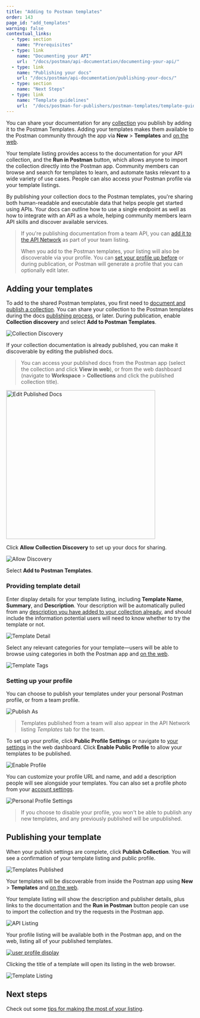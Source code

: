 ```yaml
---
title: "Adding to Postman templates"
order: 143
page_id: "add_templates"
warning: false
contextual_links:
  - type: section
    name: "Prerequisites"
  - type: link
    name: "Documenting your API"
    url:  "/docs/postman/api-documentation/documenting-your-api/"
  - type: link
    name: "Publishing your docs"
    url: "/docs/postman/api-documentation/publishing-your-docs/"
  - type: section
    name: "Next Steps"
  - type: link
    name: "Template guidelines"
    url:  "/docs/postman-for-publishers/postman-templates/template-guidelines/"
---
```


You can share your documentation for any [collection](/docs/postman/collections/intro-to-collections/) you publish by adding it to the Postman Templates. Adding your templates makes them available to the Postman community through the app via __New__ &gt; __Templates__ and [on the web](https://explore.postman.com/templates).

Your template listing provides access to the documentation for your API collection, and the __Run in Postman__ button, which allows anyone to import the collection directly into the Postman app. Community members can browse and search for templates to learn, and automate tasks relevant to a wide variety of use cases. People can also access your Postman profile via your template listings.

By publishing your collection docs to the Postman templates, you're sharing both human-readable and executable data that helps people get started using APIs. Your docs can outline how to use a single endpoint as well as how to integrate with an API as a whole, helping community members learn API skills and discover available services.

> If you're publishing documentation from a team API, you can [add it to the API Network](/docs/postman-for-publishers/api-network/add-api-network/) as part of your team listing.
>
> When you add to the Postman templates, your listing will also be discoverable via your profile. You can [set your profile up before](#setting-up-your-profile) or during publication, or Postman will generate a profile that you can optionally edit later.

## Adding your templates

To add to the shared Postman templates, you first need to [document and publish a collection](/docs/postman/api-documentation/documenting-your-api/). You can share your collection to the Postman templates during the docs [publishing process](/docs/postman/api-documentation/publishing-your-docs/), or later. During publication, enable __Collection discovery__ and select __Add to Postman Templates__.

![Collection Discovery](https://assets.postman.com/postman-docs/discovery-switch-template.jpg)

If your collection documentation is already published, you can make it discoverable by editing the published docs.

> You can access your published docs from the Postman app (select the collection and click __View in web__), or from the web dashboard (navigate to __Workspace__ &gt; __Collections__ and click the published collection title).

<img alt="Edit Published Docs" src="https://assets.postman.com/postman-docs/edit-published.jpg" width="400px"/>

Click __Allow Collection Discovery__ to set up your docs for sharing.

![Allow Discovery](https://assets.postman.com/postman-docs/allow-discovery.jpg)

Select __Add to Postman Templates__.

### Providing template detail

Enter display details for your template listing, including __Template Name__, __Summary__, and __Description__. Your description will be automatically pulled from any [description you have added to your collection already](/docs/postman/api-documentation/authoring-your-documentation/), and should include the information potential users will need to know whether to try the template or not.

![Template Detail](https://assets.postman.com/postman-docs/template-publish-detail.jpg)

Select any relevant categories for your template—users will be able to browse using categories in both the Postman app and [on the web](https://explore.postman.com).

![Template Tags](https://assets.postman.com/postman-docs/template-tags.jpg)

### Setting up your profile

You can choose to publish your templates under your personal Postman profile, or from a team profile.

![Publish As](https://assets.postman.com/postman-docs/publish-as.jpg)

> Templates published from a team will also appear in the API Network listing _Templates_ tab for the team.

To set up your profile, click __Public Profile Settings__ or navigate to [your settings](https://go.postman.co/settings/me/public) in the web dashboard. Click __Enable Public Profile__ to allow your templates to be published.

![Enable Profile](https://assets.postman.com/postman-docs/enable-personal-profile.jpg)

You can customize your profile URL and name, and add a description people will see alongside your templates. You can also set a profile photo from your [account settings](https://go.postman.co/settings/me).

![Personal Profile Settings](https://assets.postman.com/postman-docs/personal-profile-settings.jpg)

> If you choose to disable your profile, you won't be able to publish any new templates, and any previously published will be unpublished.

## Publishing your template

When your publish settings are complete, click __Publish Collection__. You will see a confirmation of your template listing and public profile.

![Templates Published](https://assets.postman.com/postman-docs/templates-published.jpg)

Your templates will be discoverable from inside the Postman app using __New__ &gt; __Templates__ and [on the web](https://explore.postman.com/templates).

Your template listing will show the description and publisher details, plus links to the documentation and the __Run in Postman__ button people can use to import the collection and try the requests in the Postman app.

![API Listing](https://assets.postman.com/postman-docs/api-listing-template.jpg)

Your profile listing will be available both in the Postman app, and on the web, listing all of your published templates.

[![user profile display](https://assets.postman.com/postman-docs/api-network/api-network-user-profile-display.png)](https://assets.postman.com/postman-docs/api-network/api-network-user-profile-display.png)

Clicking the title of a template will open its listing in the web browser.

![Template Listing](https://assets.postman.com/postman-docs/template-listing-personal.jpg)

## Next steps

Check out some [tips for making the most of your listing](/docs/postman-for-publishers/postman-templates/template-guidelines/).
